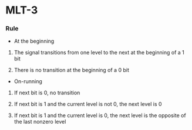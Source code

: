 # MLT-3

### Rule

* At the beginning

1) The signal transitions from one level to the next at the beginning of a 1 bit

2) There is no transition at the beginning of a 0 bit  



* On-running

1) If next bit is 0, no transition

2) If next bit is 1 and the current level is not 0, the next level is 0

3) If next bit is 1 and the current level is 0, the next level is the opposite of the last nonzero level

